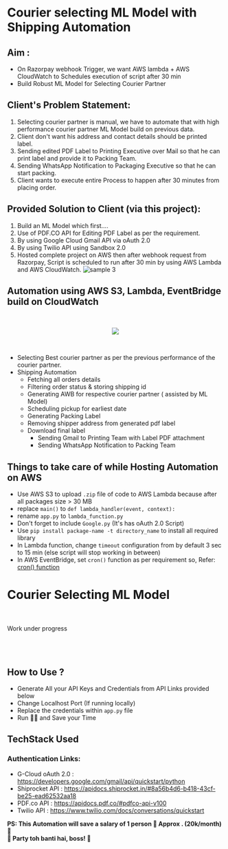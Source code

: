 # Courier selecting ML Model with Shipping Automation

## Aim :
* On Razorpay webhook Trigger, we want AWS lambda + AWS CloudWatch to Schedules execution of script after 30 min
* Build Robust ML Model for Selecting Courier Partner

## Client's Problem Statement:
1. Selecting courier partner is manual, we have to automate that with high performance courier partner ML Model build on previous data.
2. Client don't want his address and contact details should be printed label.
3. Sending edited PDF Label to Printing Executive over Mail so that he can print label and provide it to Packing Team.
4. Sending WhatsApp Notification to Packaging Executive so that he can start packing.
5. Client wants to execute entire Process to happen after 30 minutes from placing order.

## Provided Solution to Client (via this project):
1. Build an ML Model which first….
2. Use of PDF.CO API for Editing PDF Label as per the requirement.
3. By using Google Cloud Gmail API via oAuth 2.0
4. By using Twilio API using Sandbox 2.0
5. Hosted complete project on AWS then after webhook request from Razorpay, Script is scheduled to run after 30 min by using AWS Lambda and AWS CloudWatch.
![sample 3](https://user-images.githubusercontent.com/73196470/182379841-85700feb-09be-41e9-81cd-727d20d8cae5.png)

## Automation using AWS S3, Lambda, EventBridge build on CloudWatch 
<br/>
<p align="center">
  <img src="https://raw.githubusercontent.com/donnemartin/data-science-ipython-notebooks/master/images/aws.png" size=20px>
</p>
<br/>

- Selecting Best courier partner as per the previous performance of the courier partner.
- Shipping Automation
  * Fetching all orders details
  * Filtering order status & storing shipping id
  * Generating AWB for respective courier partner ( assisted by ML Model)
  * Scheduling pickup for earliest date
  * Generating Packing Label
  * Removing shipper address from generated pdf label
  * Download final label
      - Sending Gmail to Printing Team with Label PDF attachment
      - Sending WhatsApp Notification to Packing Team
## Things to take care of while Hosting Automation on AWS
* Use AWS S3 to upload `.zip` file of code to AWS Lambda because after all packages size > 30 MB
* replace `main()` to `def lambda_handler(event, context):`
* rename `app.py` to `lambda_function.py`
* Don't forget to include `Google.py` (It's has oAuth 2.0 Script)
* Use `pip install package-name -t directory_name` to install all required library
* In Lambda function, change `timeout` configuration from by default 3 sec to 15 min (else script will stop working in between)
* In AWS EventBridge, set `cron()` function as per requirement so, Refer: [cron() function](https://docs.aws.amazon.com/lambda/latest/dg/services-cloudwatchevents-expressions.html)


# Courier Selecting ML Model
<br>
<br>
Work under progress
<br>
<br>
<br>
<br>

## How to Use ?
* Generate All your API Keys and Credentials from API Links provided below
* Change Localhost Port (If running locally)
* Replace the credentials within `app.py` file
* Run 🚀🚀 and Save your Time

## TechStack Used


### Authentication Links:
* G-Cloud oAuth 2.0 : https://developers.google.com/gmail/api/quickstart/python
* Shiprocket API : https://apidocs.shiprocket.in/#8a56b4d6-b418-43cf-be25-ead62532aa18
* PDF.co API : https://apidocs.pdf.co/#pdfco-api-v100
* Twilio API : https://www.twilio.com/docs/conversations/quickstart

<strong> PS: This Automation will save a salary of 1 person 🚀
Approx . (20k/month) 🥳<br>
🥂 Party toh banti hai, boss! 🥂 </strong>

